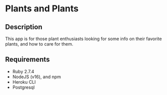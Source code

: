 # Plants and Plants

## Description

This app is for those plant enthusiasts looking for some info on their favorite plants, and how to care for them. 

## Requirements

- Ruby 2.7.4
- NodeJS (v16), and npm
- Heroku CLI
- Postgresql


